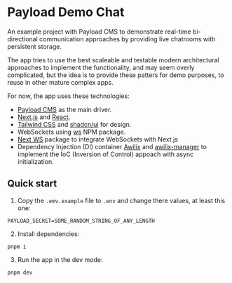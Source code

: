 # Payload Demo Chat

An example project with Payload CMS to demonstrate real-time bi-directional communication approaches by providing live chatrooms with persistent storage.

The app tries to use the best scaleable and testable modern architectural approaches to implement the functionality, and may seem overly complicated, but the idea is to provide these patters for demo purposes, to reuse in other mature complex apps.

For now, the app uses these technologies:

- [Payload CMS](https://payloadcms.com/) as the main driver.
- [Next.js](https://nextjs.org/) and [React](https://react.dev/).
- [Tailwind CSS](https://tailwindcss.com/) and [shadcn/ui](https://ui.shadcn.com/) for design.
- WebSockets using [ws](https://www.npmjs.com/package/ws) NPM package.
- [Next WS](https://github.com/apteryxxyz/next-ws) package to integrate WebSockets with Next.js
- Dependency Injection (DI) container [Awilix](https://github.com/jeffijoe/awilix) and [awilix-manager](https://github.com/kibertoad/awilix-manager) to implement the IoC (Inversion of Control) appoach with async initialization.

## Quick start

1. Copy the `.emv.example` file to `.env` and change there values, at least this one:
```
PAYLOAD_SECRET=SOME_RANDOM_STRING_OF_ANY_LENGTH
```

2. Install dependencies:
```
pnpm i
```

3. Run the app in the dev mode:
```
pnpm dev
```
